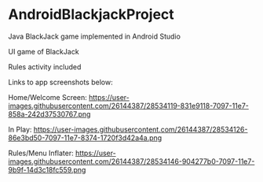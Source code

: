 # AndroidBlackjackProject
Java BlackJack game implemented in Android Studio

UI game of BlackJack

Rules activity included

Links to app screenshots below:

Home/Welcome Screen:
https://user-images.githubusercontent.com/26144387/28534119-831e9118-7097-11e7-858a-242d37530767.png

In Play:
https://user-images.githubusercontent.com/26144387/28534126-86e3bd50-7097-11e7-8374-1720f3d42a4a.png

Rules/Menu Inflater:
https://user-images.githubusercontent.com/26144387/28534146-904277b0-7097-11e7-9b9f-14d3c18fc559.png
